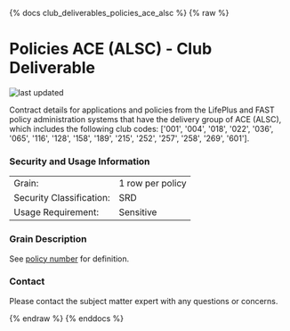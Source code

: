 
{% docs club_deliverables_policies_ace_alsc %}
{% raw %}

# Policies ACE (ALSC) - Club Deliverable

![last updated](assets/update_badges/club_deliverables_policies_ace_alsc.svg)

Contract details for applications and policies from the LifePlus and FAST policy administration
systems that have the delivery group of ACE (ALSC), which includes the following
club codes: ['001', '004', '018', '022', '036', '065', '116', '128', '158', '189', '215', '252', '257', '258', '269', '601'].

### Security and Usage Information
|     |     |
| --- | --- |
| Grain:                   | 1 row per policy |
| Security Classification: | SRD  |
| Usage Requirement:       | Sensitive |

### Grain Description
See [policy number](#!/exposure/docs.business_glossary.glossary#policy_number)
for definition.

### Contact
Please contact the subject matter expert with any questions or concerns.


{% endraw %}
{% enddocs %}
    